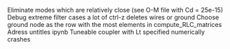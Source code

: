Eliminate modes which are relatively close (see O-M file with Cd = 25e-15)
Debug extreme filter cases
a lot of ctrl-z deletes wires or ground
Choose ground node as the row with the most elements in compute_RLC_matrices
Adress untitles ipynb
Tuneable coupler with Lt specified numerically crashes